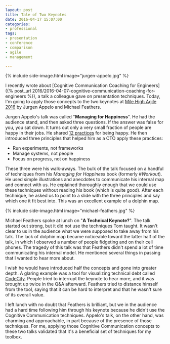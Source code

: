 ```yaml
---
layout: post
title: Tale of Two Keynotes
date: 2016-04-17 15:07:00
categories:
- professional
tags:
- presentation
- conference
- comparison
- agile
- management

---
```


{% include side-image.html image="jurgen-appelo.jpg" %}

I recently wrote about [Cognitive Communication Coaching for Engineers]({% post_url 2016/2016-04-07-cognitive-communication-coaching-for-engineers %}), a talk a
colleague gave on presentation techniques. Today, I'm going to apply those
concepts to the two keynotes at [Mile High Agile
2016](http://milehighagile.org/) by Jurgen Appelo and Michael Feathers.

Jurgen Appelo's talk was called "**Managing for Happiness**". He had the
audience stand, and then asked three questions. If the answer was false for you,
you sat down. It turns out only a very small fraction of people are happy in
their jobs. He shared [12 practices](http://m30.me/twelve-steps) for being
happy. He then introduced three principles that helped him as a CTO apply these
practices:

* Run experiments, not frameworks
* Manage systems, not people
* Focus on progress, not on happiness

These three were his walk-aways. The bulk of the talk focused on a handful of
techniques from his _Managing for Happiness_ book (formerly _#Workout_). He used
simple illustrations and anecdotes to communicate his internal map and connect
with us. He explained thoroughly enough that we could use these techniques
without reading his book (which is quite good). After each technique, he asked
us to point to a slide with the three principles and say which one it fit best
into. This was an excellent example of a dolphin map.

{% include side-image.html image="michael-feathers.jpg" %}

Michael Feathers spoke at lunch on "**A Technical Keynote?**". The talk started
out strong, but it did not use the techniques Tom taught. It wasn't clear to us
in the audience what we were supposed to take away from his talk. The lack of
dolphin map became noticeable toward the latter half of the talk, in which I
observed a number of people fidgeting and on their cell phones. The tragedy of
this talk was that Feathers didn't spend a lot of time communicating his
internal model. He mentioned several things in passing that I wanted to hear
more about.

I wish he would have introduced half the concepts and gone into greater depth. A
glaring example was a tool for visualizing technical debt called
[CodeCity](http://wettel.github.io/codecity.html). People tried to interrupt the
keynote to hear more, and it was brought up twice in the Q&A afterward. Feathers
tried to distance himself from the tool, saying that it can be hard to interpret
and that he wasn't sure of its overall value.

I left lunch with no doubt that Feathers is brilliant, but we in the audience
had a hard time following him through his keynote because he didn't use the
Cognitive Communication techniques. Appelo's talk, on the other hand, was
charming and approachable, in part because of the presence of those techniques.
For me, applying those Cognitive Communication concepts to these two talks
validated that it's a beneficial set of techniques for my toolbox.
